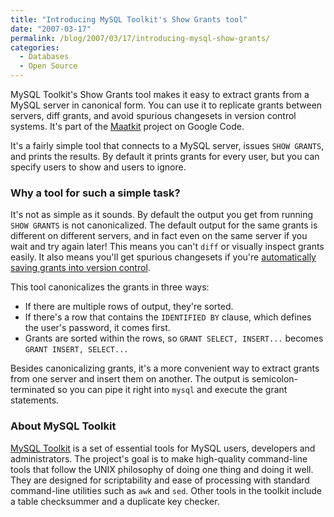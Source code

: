 ```yaml
---
title: "Introducing MySQL Toolkit's Show Grants tool"
date: "2007-03-17"
permalink: /blog/2007/03/17/introducing-mysql-show-grants/
categories:
  - Databases
  - Open Source
---
```


MySQL Toolkit's Show Grants tool makes it easy to extract grants from a MySQL server in canonical form. You can use it to replicate grants between servers, diff grants, and avoid spurious changesets in version control systems. It's part of the [Maatkit][1] project on Google Code.

It's a fairly simple tool that connects to a MySQL server, issues `SHOW GRANTS`, and prints the results. By default it prints grants for every user, but you can specify users to show and users to ignore.

### Why a tool for such a simple task?

It's not as simple as it sounds. By default the output you get from running `SHOW GRANTS` is not canonicalized. The default output for the same grants is different on different servers, and in fact even on the same server if you wait and try again later! This means you can't `diff` or visually inspect grants easily. It also means you'll get spurious changesets if you're [automatically saving grants into version control][2].

This tool canonicalizes the grants in three ways:

*   If there are multiple rows of output, they're sorted.
*   If there's a row that contains the `IDENTIFIED BY` clause, which defines the user's password, it comes first.
*   Grants are sorted within the rows, so `GRANT SELECT, INSERT...` becomes `GRANT INSERT, SELECT...`

Besides canonicalizing grants, it's a more convenient way to extract grants from one server and insert them on another. The output is semicolon-terminated so you can pipe it right into `mysql` and execute the grant statements.

### About MySQL Toolkit

[MySQL Toolkit][1] is a set of essential tools for MySQL users, developers and administrators. The project's goal is to make high-quality command-line tools that follow the UNIX philosophy of doing one thing and doing it well. They are designed for scriptability and ease of processing with standard command-line utilities such as `awk` and `sed`. Other tools in the toolkit include a table checksummer and a duplicate key checker.

 [1]: http://code.google.com/p/maatkit
 [2]: /blog/2006/07/09/so-you-think-your-code-is-in-version-control/
